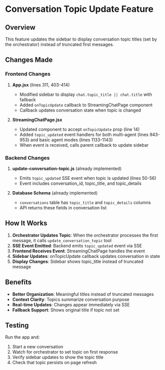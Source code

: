 # Conversation Topic Update Feature

## Overview
This feature updates the sidebar to display conversation topic titles (set by the orchestrator) instead of truncated first messages.

## Changes Made

### Frontend Changes

1. **App.jsx** (lines 311, 403-414)
   - Modified sidebar to display `chat.topic_title || chat.title` with fallback
   - Added `onTopicUpdate` callback to StreamingChatPage component
   - Callback updates conversation state when topic is changed

2. **StreamingChatPage.jsx**
   - Updated component to accept `onTopicUpdate` prop (line 14)
   - Added `topic_updated` event handlers for both multi-agent (lines 943-953) and basic agent modes (lines 1133-1143)
   - When event is received, calls parent callback to update sidebar

### Backend Changes

1. **update-conversation-topic.js** (already implemented)
   - Emits `topic_updated` SSE event when topic is updated (lines 50-56)
   - Event includes conversation_id, topic_title, and topic_details

2. **Database Schema** (already implemented)
   - `conversations` table has `topic_title` and `topic_details` columns
   - API returns these fields in conversation list

## How It Works

1. **Orchestrator Updates Topic**: When the orchestrator processes the first message, it calls `update_conversation_topic` tool
2. **SSE Event Emitted**: Backend emits `topic_updated` event via SSE
3. **Frontend Receives Event**: StreamingChatPage handles the event
4. **Sidebar Updates**: onTopicUpdate callback updates conversation in state
5. **Display Changes**: Sidebar shows topic_title instead of truncated message

## Benefits

- **Better Organization**: Meaningful titles instead of truncated messages
- **Context Clarity**: Topics summarize conversation purpose
- **Real-time Updates**: Changes appear immediately via SSE
- **Fallback Support**: Shows original title if topic not set

## Testing

Run the app and:
1. Start a new conversation
2. Watch for orchestrator to set topic on first response
3. Verify sidebar updates to show the topic title
4. Check that topic persists on page refresh